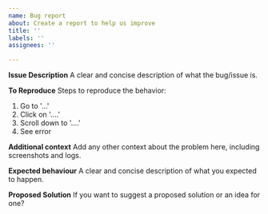 ```yaml
---
name: Bug report
about: Create a report to help us improve
title: ''
labels: ''
assignees: ''

---
```


**Issue Description**
A clear and concise description of what the bug/issue is.

**To Reproduce**
Steps to reproduce the behavior:
1. Go to '...'
2. Click on '....'
3. Scroll down to '....'
4. See error

**Additional context**
Add any other context about the problem here, including screenshots and logs.

**Expected behaviour**
A clear and concise description of what you expected to happen. 

**Proposed Solution**
If you want to suggest a proposed solution or an idea for one?
